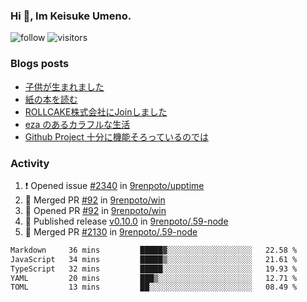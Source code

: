 ### Hi 👋, Im Keisuke Umeno.

<!--
**9renpoto/9renpoto** is a ✨ _special_ ✨ repository because its `README.md` (this file) appears on your GitHub profile.

Here are some ideas to get you started:

- 🔭 I’m currently working on ...
- 🌱 I’m currently learning ...
- 👯 I’m looking to collaborate on ...
- 🤔 I’m looking for help with ...
- 💬 Ask me about ...
- 📫 How to reach me: ...
- 😄 Pronouns: ...
- ⚡ Fun fact: ...
-->

![follow](https://img.shields.io/github/followers/9renpoto?label=Follow&style=social)
![visitors](https://komarev.com/ghpvc/?username=9renpoto&label=Profile%20views&color=0e75b6&style=flat)

### Blogs posts

<!-- BLOG-POST-LIST:START -->
- [子供が生まれました](https://9renpoto.win/entry/2024/04/18/hello-world)
- [紙の本を読む](https://9renpoto.win/entry/2024/02/25/reading-papar-book)
- [ROLLCAKE株式会社にJoinしました](https://9renpoto.win/entry/2024/02/11/join)
- [eza のあるカラフルな生活](https://9renpoto.win/entry/2024/02/01/eza)
- [Github Project 十分に機能そろっているのでは](https://9renpoto.win/entry/2024/01/14/gh-projects)
<!-- BLOG-POST-LIST:END -->

### Activity

<!--START_SECTION:activity-->
1. ❗ Opened issue [#2340](https://github.com/9renpoto/upptime/issues/2340) in [9renpoto/upptime](https://github.com/9renpoto/upptime)
2. 🎉 Merged PR [#92](https://github.com/9renpoto/win/pull/92) in [9renpoto/win](https://github.com/9renpoto/win)
3. 💪 Opened PR [#92](https://github.com/9renpoto/win/pull/92) in [9renpoto/win](https://github.com/9renpoto/win)
4. 🚀 Published release [v0.10.0](https://github.com/9renpoto/.59-node/releases/tag/v0.10.0) in [9renpoto/.59-node](https://github.com/9renpoto/.59-node)
5. 🎉 Merged PR [#2130](https://github.com/9renpoto/.59-node/pull/2130) in [9renpoto/.59-node](https://github.com/9renpoto/.59-node)
<!--END_SECTION:activity-->

<!--START_SECTION:waka-->

```txt
Markdown     36 mins         █████▓░░░░░░░░░░░░░░░░░░░   22.58 %
JavaScript   34 mins         █████▒░░░░░░░░░░░░░░░░░░░   21.61 %
TypeScript   32 mins         █████░░░░░░░░░░░░░░░░░░░░   19.93 %
YAML         20 mins         ███▒░░░░░░░░░░░░░░░░░░░░░   12.71 %
TOML         13 mins         ██░░░░░░░░░░░░░░░░░░░░░░░   08.49 %
```

<!--END_SECTION:waka-->
